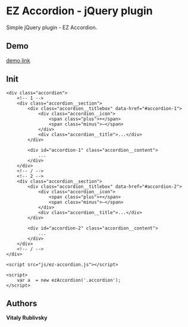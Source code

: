 # EZ Accordion - jQuery plugin

Simple jQuery plugin - EZ Accordion.

## Demo

[demo link](https://rublikfun.github.io/ez-accordion/)

## Init

```
<div class="accordion">
    <!-- 1 -->
    <div class="accordion__section">
        <div class="accordion__titlebox" data-href="#accordion-1">
            <div class="accordion__icon">
                <span class="plus">+</span>
                <span class="minus">—</span>
            </div>
            <div class="accordion__title">...</div>
        </div>

        <div id="accordion-1" class="accordion__content">
            ...
        </div>
    </div>
    <!-- / -->
    <!-- 2 -->
    <div class="accordion__section">
        <div class="accordion__titlebox" data-href="#accordion-2">
            <div class="accordion__icon">
                <span class="plus">+</span>
                <span class="minus">—</span>
            </div>
            <div class="accordion__title">...</div>
        </div>

        <div id="accordion-2" class="accordion__content">
            ...
        </div>
    </div>
    <!-- / -->
</div>

<script src="js/ez-accordion.js"></script>

<script>
    var a  = new ezAccordion('.accordion');
</script>
```
## Authors

**Vitaly Rublivsky**
